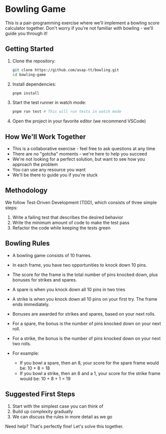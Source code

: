 # Bowling Game

This is a pair-programming exercise where we'll implement a bowling score calculator together. Don't worry if you're not familiar with bowling - we'll guide you through it!

## Getting Started

1. Clone the repository:
   ```bash
   git clone https://github.com/asap-tt/bowling.git
   cd bowling-game
   ```

2. Install dependencies:
   ```bash
   pnpm install
   ```

3. Start the test runner in watch mode:
   ```bash
   pnpm run test # This will run tests in watch mode
   ```

4. Open the project in your favorite editor (we recommend VSCode)

## How We'll Work Together

- This is a collaborative exercise - feel free to ask questions at any time
- There are no "gotcha" moments - we're here to help you succeed
- We're not looking for a perfect solution, but want to see how you approach the problem
- You can use any resource you want
- We'll be there to guide you if you're stuck

## Methodology

We follow Test-Driven Development (TDD), which consists of three simple steps:

1. Write a failing test that describes the desired behavior
2. Write the minimum amount of code to make the test pass
3. Refactor the code while keeping the tests green

## Bowling Rules

- A bowling game consists of 10 frames. 
- In each frame, you have two opportunities to knock down 10 pins.
- The score for the frame is the total number of pins knocked down, plus bonuses for strikes and spares.
- A spare is when you knock down all 10 pins in two tries
- A strike is when you knock down all 10 pins on your first try. The frame ends immediately.
- Bonuses are awarded for strikes and spares, based on your next rolls.
- For a spare, the bonus is the number of pins knocked down on your next roll.
- For a strike, the bonus is the number of pins knocked down on your next two rolls.

- For example:
  - If you bowl a spare, then an 8, your score for the spare frame would be: 10 + 8 = 18
  - If you bowl a strike, then an 8 and a 1, your score for the strike frame would be: 10 + 8 + 1 = 19

## Suggested First Steps

1. Start with the simplest case you can think of
2. Build up complexity gradually
3. We can discuss the rules in more detail as we go

Need help? That's perfectly fine! Let's solve this together.